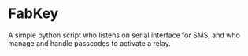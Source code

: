 # FabKey
A simple python script who listens on serial interface for SMS, and who manage and handle passcodes to activate a relay.
